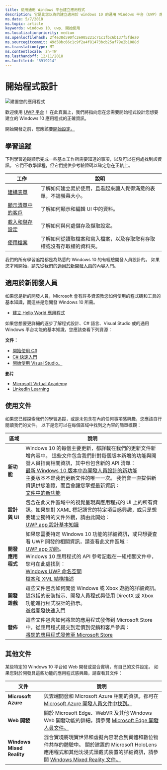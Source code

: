 ```yaml
---
title: 使用通用 Windows 平台建立應用程式
description: 它是比您以為的建立適用於 windows 10 的通用 Windows 平台 (UWP) 應用程式更容易。
ms.date: 5/7/2018
ms.topic: article
keywords: windows 10, uwp, 開始使用
ms.localizationpriority: medium
ms.openlocfilehash: 2f4e38d590fc2e905221c71c1fbc6b137f5fdea0
ms.sourcegitcommit: 49d58bc66c1c9f2a4f81473bcb25af79e2b1088d
ms.translationtype: MT
ms.contentlocale: zh-TW
ms.lasthandoff: 12/11/2018
ms.locfileid: "8919214"
---
```

# <a name="start-coding"></a>開始程式設計

![建置您的應用程式](images/build-your-app.png)

歡迎使用 [UWP 平台](universal-application-platform-guide.md)！ 在此頁面上，我們將指向您在您需要開始程式設計您想要建立的 Windows 10 應用程式的正確資訊。

開始開發之前，您應該要[開始設定。](get-set-up.md)

## <a name="learning-tracks"></a>學習追蹤

下列學習追蹤顯示完成一些基本工作所需要知道的事項，以及可以在何處找到該資訊。 它們不教學課程，但它們提供參考驗證碼以確定您在正軌上。

| 工作 | 說明 |
| --- | --- |
| [建構表單](construct-form-learning-track.md) | 了解如何建立易於使用，且看起來讓人覺得滿意的表單，不論螢幕大小。 | 
| [顯示清單中的客戶](display-customers-in-list-learning-track.md) | 了解如何顯示和編輯 UI 中的資料。 | 
| [載入和儲存設定](settings-learning-track.md) | 了解如何與何處儲存及擷取設定。 |
| [使用檔案](fileio-learning-track.md) | 了解如何從讀取檔案和寫入檔案，以及存取您有存取權或沒有存取權的資料夾。 | 

我們的所有學習追蹤都是為熟悉的 Windows 10 的有經驗開發人員設計的。 如果您才剛開始，請先從我們的[適用於新開發人員](#For-new-developers)的內容入門。

## <a name="for-new-developers"></a>適用於新開發人員

如果您是新的開發人員，Microsoft 會有許多資源教您如何使用的程式碼和工具的基本知識，而這些是您開發 Windows 10 所需。 

* [建立 Hello World 應用程式](your-first-app.md)

如果您想要更詳細的逐步了解程式設計、C# 語言、Visual Studio 或的通用 Windows 平台功能的基本知識，您應該查看下列資源：

**文件：**

* [開始使用 C#](https://docs.microsoft.com/dotnet/csharp/getting-started/)
* [C# 快速入門](https://docs.microsoft.com/dotnet/csharp/quick-starts/index)
* [開始使用 Visual Studio。](https://docs.microsoft.com/visualstudio/ide/)

**影片**

* [Microsoft Virtual Academy](https://mva.microsoft.com/training-topics/c-app-development#!level=Beginner&lang=1033)
* [LinkedIn Learning](https://www.linkedin.com/learning/learning-universal-windows-app-development/welcome)

## <a name="using-the-docs"></a>使用文件

如果您已經探索我們的學習追蹤，或是未包含在內的任何事項感興趣，您應該自行閱讀我們的文件。 以下是您可以在每個區域中找到之內容的簡單概觀：

| 區域 | 說明 |
| --- | --- |
| **新功能** | Windows 10 的每個主要更新，都詳載在我們的更新文件新增內容中。 這些文件包含我們針對每個版本新增的功能與開發人員指南相關資訊，其中也包含新的 API 清單： </br>   [最新 Windows 10 版本中為開發人員設計的新功能](../whats-new/windows-10-version-latest.md) </br> 主要版本不是我們更新文件的唯一一次。 我們會一直提供新資訊供您瀏覽，而且會讓您掌握最新資訊： </br>   [文件中的新功能](../whats-new/windows-docs-latest.md) |
| **設計與 UI** | 包含在此文件區域中的視覺呈現與應用程式的 UI 上的所有資訊。如果您對 XAML 標記語言的特定項目感興趣，或只是想要建立獨特的文件外觀，請由此開始︰ </br>   [UWP app 設計基本知識](../design/basics/index.md) |
| **開發應用程式** | 如果您需要特定 Windows 10 功能的詳細資訊，或只想要查看 UWP 開發的相關資訊，請查看此文件區域： </br>   [UWP app 功能](../develop/index.md)。 </br> Windows 10 應用程式的 API 參考記載在一組相關文件中，您可在此處找到： </br>   [Windows UWP 命名空間](https://docs.microsoft.com/en-us/uwp/api/) </br>   [檔案和 XML 結構描述](https://docs.microsoft.com/uwp/schemas/) |
| **開發遊戲** | 這些文件包含如何開發 Windows 或 Xbox 遊戲的詳細資訊。 這包括的安裝指示、開發人員程式與使用 DirectX 或 Xbox 功能進行程式設計的指示。 </br>   [遊戲開發快速入門](../gaming/getting-started.md) |
| **發佈** | 這些文件包含如何將您的應用程式發佈到 Microsoft Store 中，從應用程式提交到定價到促銷和客戶參與： </br>   [將您的應用程式發佈至 Microsoft Store](../publish/index.md) |

## <a name="other-docs"></a>其他文件

某些特定的 Windows 10 平台如 Web 開發或混合實境，有自己的文件設定。 如果您對於開發具這些功能的應用程式感興趣，請查看其文件：

| 文件 | 說明 |
| --- | --- |
| **Microsoft Azure** | 與雲端開發和 Microsoft Azure 相關的資訊，都可在 [Microsoft Azure 開發人員文件中找到。](https://docs.microsoft.com/azure/) |
| **Web 開發** | 關於 Microsoft Edge、WebVR 及其他 Windows Web 開發功能的詳細，請參閱 [Microsoft Edge 開發人員文件。](https://docs.microsoft.com/microsoft-edge/) |
| **Windows Mixed Reality** | 混合實境將現實世界和虛擬內容混合到實體和數位物件共存的體驗中。 關於建置的 Microsoft HoloLens 應用程式和其他沈浸式頭戴式裝置的詳細資訊，請參閱 [Windows Mixed Reality 文件。](https://docs.microsoft.com/en-us/windows/mixed-reality/)|
